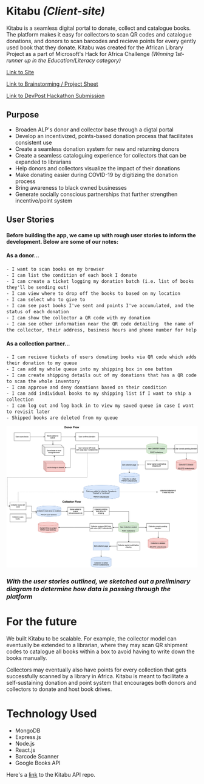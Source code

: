 # Kitabu *(Client-site)*
Kitabu is a seamless digital portal to donate, collect and catalogue books. The platform makes it easy for collectors to scan QR codes and catalogue donations, and donors to scan barcodes and recieve points for every gently used book that they donate. Kitabu was created for the African Library Project as a part of Microsoft's Hack for Africa Challenge *(Winning 1st-runner up in the Education/Literacy category)*


[Link to Site](https://kitabu-client.vercel.app/)

[Link to Brainstorming / Project Sheet](https://hackmd.io/@qx4nBj4oTKmi5J5EA9Ylhg/H1UMkBJMv)

[Link to DevPost Hackathon Submission](https://devpost.com/software/kitabu)

## Purpose
- Broaden ALP's donor and collector base through a digtal portal 
- Develop an incentivized, points-based donation process that facilitates consistent use
- Create a seamless donation system for new and returning donors
- Create a seamless cataloguing experience for collectors that can be expanded to librarians
- Help donors and collectors visualize the impact of their donations
- Make donating easier during COVID-19 by digitizing the donation process
- Bring awareness to black owned businesses
- Generate socially conscious partnerships that further strengthen incentive/point system
  


## User Stories

#### Before building the app, we came up with rough user stories to inform the development. Below are some of our notes:

#### As a donor...
    - I want to scan books on my browser
    - I can list the condition of each book I donate
    - I can create a ticket logging my donation batch (i.e. list of books they'll be sending out)
    - I can view where to drop off the books to based on my location
    - I can select who to give to
    - I can see past books I've sent and points I've accumulated, and the status of each donation
    - I can show the collector a QR code with my donation
    - I can see other information near the QR code detailing  the name of the collector, their address, business hours and phone number for help
    
#### As a collection partner...
    - I can recieve tickets of users donating books via QR code which adds their donation to my queue
    - I can add my whole queue into my shipping box in one button
    - I can create shipping details out of my donations that has a QR code to scan the whole inventory
    - I can approve and deny donations based on their condition
    - I can add individual books to my shipping list if I want to ship a collection
    - I can log out and log back in to view my saved queue in case I want to revisit later
    - Shipped books are deleted from my queue
  

![Kitabu Diagram](./src/assets/img/mvp-diagram.png)
### *With the user stories outlined, we sketched out a preliminary diagram to determine how data is passing through the platform*


# For the future
We built Kitabu to be scalable. For example, the collector model can eventually be extended to a librarian, where they may scan QR shipment codes to catalogue all books within a box to avoid having to write down the books manually. 

Collectors may eventually also have points for every collection that gets successfully scanned by a library in Africa. Kitabu is meant to facilitate a self-sustaining donation and point system that encourages both donors and collectors to donate and host book drives.


  

# Technology Used
- MongoDB
- Express.js
- Node.js
- React.js
- Barcode Scanner
- Google Books API

Here's a 
[link](https://github.com/gonsaje/Kitabu) to the Kitabu API repo.
